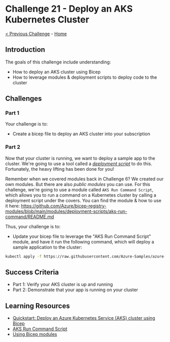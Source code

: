# Challenge 21 - Deploy an AKS Kubernetes Cluster

[< Previous Challenge](./Bicep-Challenge-20.md) - [Home](../README.md) 

## Introduction

The goals of this challenge include understanding:
- How to deploy an AKS cluster using Bicep
- How to leverage modules & deployment scripts to deploy code to the cluster

## Challenges

### Part 1
Your challenge is to:

- Create a bicep file to deploy an AKS cluster into your subscription

### Part 2
Now that your cluster is running, we want to deploy a sample app to the cluster.  We're going to use a tool called a _[deployment script](https://learn.microsoft.com/en-us/azure/azure-resource-manager/templates/deployment-script-template)_ to do this. Fortunately, the heavy lifting has been done for you!

Remember when we covered modules back in Challenge 6?  We created our own modules.  But there are also _public modules_ you can use. For this challenge, we're going to use a module called `AKS Run Command Script`, which allows you to run a command on a Kubernetes cluster by calling a deployment script under the covers.  You can find the module & how to use it here:  https://github.com/Azure/bicep-registry-modules/blob/main/modules/deployment-scripts/aks-run-command/README.md

Thus, your challenge is to:
- Update your bicep file to leverage the "AKS Run Command Script" module, and have it run the following command, which will deploy a sample application to the cluster:

```bash
kubectl apply -f https://raw.githubusercontent.com/Azure-Samples/azure-voting-app-redis/master/azure-vote-all-in-one-redis.yaml
```

## Success Criteria

- Part 1: Verify your AKS cluster is up and running
- Part 2: Demonstrate that your app is running on your cluster

## Learning Resources

- [Quickstart: Deploy an Azure Kubernetes Service (AKS) cluster using Bicep](https://learn.microsoft.com/en-us/azure/aks/learn/quick-kubernetes-deploy-bicep)
- [AKS Run Command Script](https://github.com/Azure/bicep-registry-modules/blob/main/modules/deployment-scripts/aks-run-command/README.md)
- [Using Bicep modules](https://docs.microsoft.com/en-us/azure/azure-resource-manager/bicep/modules)

